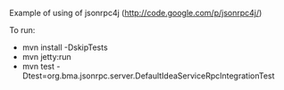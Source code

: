 Example of using of jsonrpc4j (http://code.google.com/p/jsonrpc4j/)

To run:
* mvn install -DskipTests
* mvn jetty:run
* mvn test -Dtest=org.bma.jsonrpc.server.DefaultIdeaServiceRpcIntegrationTest
